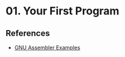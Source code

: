 # 01. Your First Program

## References
- [GNU Assembler Examples](https://cs.lmu.edu/~ray/notes/gasexamples/)
